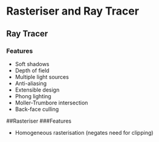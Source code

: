 # Rasteriser and Ray Tracer

## Ray Tracer
### Features
* Soft shadows
* Depth of field
* Multiple light sources
* Anti-aliasing
* Extensible design
* Phong lighting
* Moller-Trumbore intersection
* Back-face culling

##Rasteriser
###Features
* Homogeneous rasterisation (negates need for clipping)
